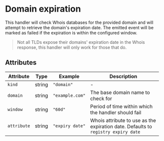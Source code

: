 # Domain expiration

This handler will check Whois databases for the provided domain and will attempt to retrieve the domain's expiration date. The emitted event will be marked as failed if the expiration is within the configured window.

> Not all TLDs expose their domains' expiration date in the Whois response, this handler will only work for those that do.

## Attributes

| Attribute   | Type   | Example         | Description                                                                       |
| ----------- | ------ | --------------- | --------------------------------------------------------------------------------- |
| `kind`      | string | `"domain"`      | -                                                                                 |
| `domain`    | string | `"example.com"` | The base domain name to check for                                                 |
| `window`    | string | `"60d"`         | Period of time within which the handler should fail                               |
| `attribute` | string | `"expiry date"` | Whois attribute to use as the expiration date. Defaults to `registry expiry date` |
